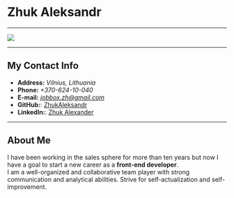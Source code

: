# Zhuk Aleksandr
********* 
![](https://media.licdn.com/dms/image/C4E03AQFl3mI6gLDQ9w/profile-displayphoto-shrink_800_800/0/1657738699849?e=1683763200&v=beta&t=kvpN9m2yYmnFp3MyR-atDRbvIw8sPzzKjn8vwyKCeUo)
********* 
## My Contact Info
+ **Address:** *Vilnius, Lithuania*
+ **Phone:** *+370-624-10-040*
+ **E-mail:** *<jobbox.zh@gmail.com>*
+ **GitHub:**: [ZhukAleksandr](https://github.com/ZhukAleksandr)
+ **LinkedIn:**: [Zhuk Alexander](https://www.linkedin.com/in/zhuk-alexander-7a4095208/)
********* 
## About Me
 I have been working in the sales sphere for more than ten years but now I have a goal to start a new career as a **front-end developer**.    
  I am a well-organized and collaborative team player with strong communication and analytical abilities. Strive for self-actualization and self-improvement.
